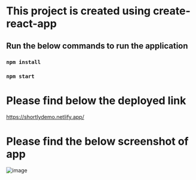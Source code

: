 # This project is created using create-react-app

## Run the below commands to run the application
### `npm install`
### `npm start`

# Please find below the deployed link
https://shortlydemo.netlify.app/

# Please find the below screenshot of app

![image](https://user-images.githubusercontent.com/28999420/193085986-8ee4dd23-223f-4f00-85c2-aa2718e48735.png)


